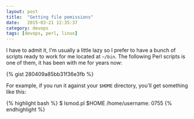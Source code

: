```yaml
---
layout: post
title:  "Getting file pemissions"
date:   2015-03-21 12:35:37
category: devops
tags: [devops, perl, linux]
---
```


I have to admit it, I'm usually a little lazy so I prefer to have a bunch of scripts ready to work for me located at `~/bin`. The following Perl scripts is one of them, it has been with me for years now:

{% gist 280409a85bb31f36e3fb %}

For example, if you run it against your `$HOME` directory, you'll get something like this:

{% highlight bash %}
$ lsmod.pl $HOME
/home/username: 0755
{% endhighlight %}
